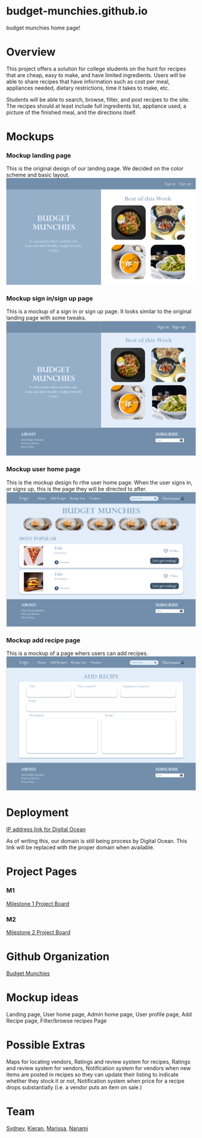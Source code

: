 # budget-munchies.github.io
budget munchies home page!

# Overview
This project offers a solution for college students on the hunt for recipes that are cheap, easy to make, and have limited ingredients. 
Users will be able to share recipes that have information such as cost per meal, appliances needed, dietary restrictions, time it takes to make, etc. 

Students will be able to search, browse, filter, and post recipes to the site. The recipes should at least include full ingredients list, appliance used, a picture of the finished meal, and the directions itself. 

# Mockups
### Mockup landing page
This is the original design of our landing page. We decided on the color scheme and basic layout. 
<img src="/land.png">

### Mockup sign in/sign up page
This is a mockup of a sign in or sign up page. It looks similar to the original landing page with some tweaks. 
<img src="/signin-signup.PNG">

### Mockup user home page
This is the mockup design fo rthe user home page. When the user signs in, or signs up, this is the page they will be directed to after. 
<img src="/user-home.PNG">

### Mockup add recipe page
This is a mockup of a page whers users can add recipes. 
<img src="/add-recipe.PNG">

# Deployment 

[IP address link for Digital Ocean](http://104.236.116.242/#/)

As of writing this, our domain is still being process by Digital Ocean. This link will be replaced with the proper domain when available.
  
# Project Pages

### M1
[Milestone 1 Project Board](https://github.com/budget-munchies/budget-munchies-project/projects/1)

### M2
[Milestone 2 Project Board](https://github.com/budget-munchies/budget-munchies-project/projects/2)

# Github Organization

[Budget Munchies](https://github.com/budget-munchies)

# Mockup ideas
Landing page,
User home page,
Admin home page,
User profile page,
Add Recipe page,
Filter/browse recipes Page

# Possible Extras
Maps for locating vendors,
Ratings and review system for recipes,
Ratings and review system for vendors,
Notification system for vendors when new items are posted in recipes so they can update their listing to indicate whether they stock it or not,
Notification system when price for a recipe drops substantially (i.e. a vendor puts an item on sale.)

# Team
[Sydney](https://sydney-c7.github.io), [Kieran](https://kieran-k.github.io), [Marissa](https://marissahalim.github.io), [Nanami](https://nakimoto.github.io)
